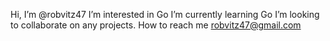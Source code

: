 Hi, I’m @robvitz47
I’m interested in Go
I’m currently learning Go
I’m looking to collaborate on any projects.
How to reach me robvitz47@gmail.com

<!---
robvitz47/robvitz47 is a ✨ special ✨ repository because its `README.md` (this file) appears on your GitHub profile.
You can click the Preview link to take a look at your changes.
--->

